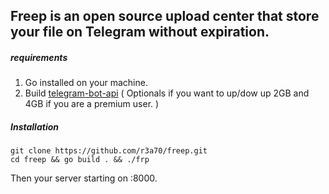 ## **Freep** is an open source upload center that store your file on **Telegram** without expiration.

##### requirements
1. Go installed on your machine.
2. Build [telegram-bot-api](https://tdlib.github.io/telegram-bot-api/build.html) ( Optionals if you want to up/dow up 2GB and 4GB if you are a premium user. )

##### Installation

```
git clone https://github.com/r3a70/freep.git
cd freep && go build . && ./frp
```
Then your server starting on :8000.
